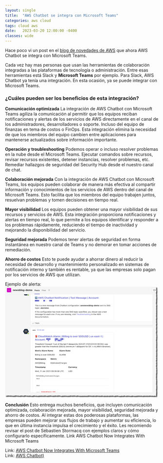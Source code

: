 ```yaml
---
layout: single
title:  "AWS Chatbot se integra con Microsoft Teams"
categories: aws cloud
tags: cloud aws
date:   2023-03-20 12:00:00 -0400
classes: wide
---
```

Hace poco vi un post en el [blog de novedades de AWS](https://aws.amazon.com/blogs/aws/) que ahora AWS Chatbot se integra con Microsoft Teams. 

Cada vez hay mas personas que usan las herramientas de colaboración integradas a las plataformas de tecnología o administración. Entre esas herramientas está Slack y **Microsoft Teams** por ejemplo. Para Slack, AWS Chatbot ya tenía una integración. En esta ocasión, ya se puede integrar con Microsoft Teams.

### ¿Cuáles pueden ser los beneficios de esta integración?

**Comunicación optimizada**
La integración de AWS Chatbot con Microsoft Teams agiliza la comunicación al permitir que los equipos reciban notificaciones y alertas de los servicios de AWS directamente en el canal de los administradores, desarrolladores o soporte. Incluso del equipo de finanzas en tema de costos o FinOps. Esta integración elimina la necesidad de que los miembros del equipo cambien entre aplicaciones para mantenerse actualizados sobre información importante.

**Operación y troubleshooting**
Podemos operar o incluso resolver problemas en la nube desde el Microsoft Teams. Ejecutar comandos sobre recursos, revisar recursos existentes, detener instancias, resolver problemas, etc. Remediar hallazgos de seguridad del Security Hub desde el nuestro canal de chat.

**Colaboración mejorada**
Con la integración de AWS Chatbot con Microsoft Teams, los equipos pueden colaborar de manera más efectiva al compartir información y conocimientos de los servicios de AWS dentro del canal de Microsoft Teams. Esto facilita que los miembros del equipo trabajen juntos, resuelvan problemas y tomen decisiones en tiempo real.

**Mayor visibilidad**
Los equipos pueden obtener una mayor visibilidad de sus recursos y servicios de AWS. Esta integración proporciona notificaciones y alertas en tiempo real, lo que permite a los equipos identificar y responder a los problemas rápidamente, reduciendo el tiempo de inactividad y mejorando la disponibilidad del servicio. 

**Seguridad mejorada**
Podemos tener alertas de seguridad en forma instantánea en nuestro canal de Teams y no demorar en tomar acciones de remediación.

**Ahorro de costos**
Esto te puede ayudar a ahorrar dinero al reducir la necesidad de desarrollo y mantenimiento personalizado en sistemas de notificación interno y también es rentable, ya que las empresas solo pagan por los servicios de AWS que utilizan.

Ejemplo de alerta:
<img src="/assets/images/aws-chatbot-ms-teams/alerta-awschatbot.png" alt="aws-chatbot-ms-teams" align="center" />

**Conclusión**
Esto entrega muchos beneficios, que incluyen comunicación optimizada, colaboración mejorada, mayor visibilidad, seguridad mejorada y ahorro de costos. Al integrar estas dos poderosas plataformas, las empresas pueden mejorar sus flujos de trabajo y aumentar su eficiencia, lo que en última instancia impulsa el crecimiento y el éxito.
Les recomiendo revisar el post de Sébastien Stormacq con ejemplos claros y cómo configurarlo específicamente.
Link AWS Chatbot Now Integrates With Microsoft Teams 

Link: [AWS Chatbot Now Integrates With Microsoft Teams ]( https://aws.amazon.com/blogs/aws/aws-chatbot-now-integrates-with-microsoft-teams/)  
Link: [AWS Chatbot)](https://aws.amazon.com/chatbot/)